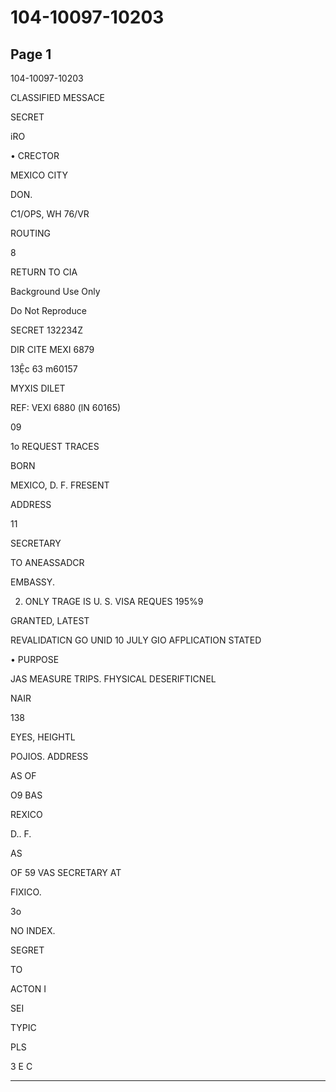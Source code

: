 # 104-10097-10203

## Page 1

104-10097-10203

CLASSIFIED MESSACE

SECRET

iRO

• CRECTOR

MEXICO CITY

DON.

C1/OPS, WH 76/VR

ROUTING

8

RETURN TO CIA

Background Use Only

Do Not Reproduce

SECRET 132234Z

DIR CITE MEXI 6879

13Ệc 63 m60157

MYXIS DILET

REF: VEXI 6880 (lN 60165)

09

1o REQUEST TRACES

BORN

MEXICO, D. F. FRESENT

ADDRESS

11

SECRETARY

TO ANEASSADCR

EMBASSY.

2. ONLY TRAGE IS U. S. VISA REQUES 195%9

GRANTED, LATEST

REVALIDATICN GO UNID 10 JULY GIO AFPLICATION STATED

• PURPOSE

JAS MEASURE TRIPS. FHYSICAL DESERIFTICNEL

NAIR

138

EYES, HEIGHTL

POJIOS. ADDRESS

AS OF

O9 BAS

REXICO

D.. F.

AS

OF 59 VAS SECRETARY AT

FIXICO.

3o

NO INDEX.

SEGRET

TO

ACTON I

SEI

TYPIC

PLS

3 E C

---

